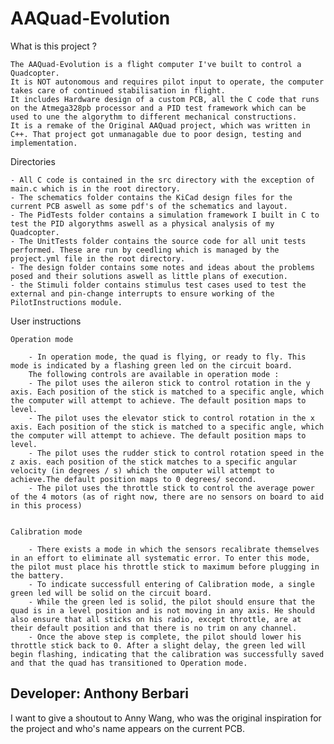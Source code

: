 # AAQuad-Evolution



What is this project ?

	The AAQuad-Evolution is a flight computer I've built to control a Quadcopter. 
	It is NOT autonomous and requires pilot input to operate, the computer takes care of continued stabilisation in flight. 
	It includes Hardware design of a custom PCB, all the C code that runs on the Atmega328pb processor and a PID test framework which can be used to une the algorythm to different mechanical constructions. 
	It is a remake of the Original AAQuad project, which was written in C++. That project got unmanagable due to poor design, testing and implementation.



Directories

	- All C code is contained in the src directory with the exception of main.c which is in the root directory.
	- The schematics folder contains the KiCad design files for the current PCB aswell as some pdf's of the schematics and layout.
	- The PidTests folder contains a simulation framework I built in C to test the PID algorythms aswell as a physical analysis of my Quadcopter.
	- The UnitTests folder contains the source code for all unit tests performed. These are run by ceedling which is managed by the project.yml file in the root directory.
	- The design folder contains some notes and ideas about the problems posed and their solutions aswell as little plans of execution.
	- the Stimuli folder contains stimulus test cases used to test the external and pin-change interrupts to ensure working of the PilotInstructions module.




User instructions 

	Operation mode

		- In operation mode, the quad is flying, or ready to fly. This mode is indicated by a flashing green led on the circuit board.
		The following controls are available in operation mode :
		- The pilot uses the aileron stick to control rotation in the y axis. Each position of the stick is matched to a specific angle, which the computer will attempt to achieve. The default position maps to level.
		- The pilot uses the elevator stick to control rotation in the x axis. Each position of the stick is matched to a specific angle, which the computer will attempt to achieve. The default position maps to level.
		- The pilot uses the rudder stick to control rotation speed in the z axis. each position of the stick matches to a specific angular velocity (in degrees / s) which the omputer will attempt to achieve.The default position maps to 0 degrees/ second.
		- The pilot uses the throttle stick to control the average power of the 4 motors (as of right now, there are no sensors on board to aid in this process)


	Calibration mode

		- There exists a mode in which the sensors recalibrate themselves in an effort to eliminate all systematic error. To enter this mode, the pilot must place his throttle stick to maximum before plugging in the battery.
		- To indicate successfull entering of Calibration mode, a single green led will be solid on the circuit board.
		- While the green led is solid, the pilot should ensure that the quad is in a level position and is not moving in any axis. He should also ensure that all sticks on his radio, except throttle, are at their default position and that there is no trim on any channel.
		- Once the above step is complete, the pilot should lower his throttle stick back to 0. After a slight delay, the green led will begin flashing, indicating that the calibration was successfully saved and that the quad has transitioned to Operation mode.



## Developer: Anthony Berbari


I want to give a shoutout to Anny Wang, who was the original inspiration for the project and who's name appears on the current PCB. 
